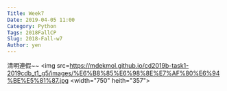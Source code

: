 ```yaml
---
Title: Week7
Date: 2019-04-05 11:00
Category: Python
Tags: 2018FallCP
Slug: 2018-Fall-w7
Author: yen
---
```

清明連假~~
<img src=https://mdekmol.github.io/cd2019b-task1-2019cdb_t1_g5/images/%E6%B8%85%E6%98%8E%E7%AF%80%E6%94%BE%E5%81%87.jpg
 <width="750" heith="357"></a>
 
